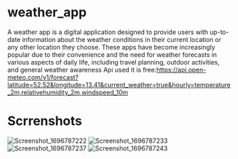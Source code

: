 # weather_app
A weather app is a digital application designed to provide users with up-to-date information about the weather conditions in their current location or any other location they choose. These apps have become increasingly popular due to their convenience and the need for weather forecasts in various aspects of daily life, including travel planning, outdoor activities, and general weather awareness
Api used it is free:https://api.open-meteo.com/v1/forecast?latitude=52.52&longitude=13.41&current_weather=true&hourly=temperature_2m,relativehumidity_2m,windspeed_10m

# Scrrenshots
![Screenshot_1696787222](https://github.com/pratikpatrimath/Weatherapp_api/assets/75774769/d3d20259-812c-437f-9f99-cd480b00a1ad)
![Screenshot_1696787233](https://github.com/pratikpatrimath/Weatherapp_api/assets/75774769/eb4589a2-0f16-4469-ad37-5cbab69ab77c)
![Screenshot_1696787237](https://github.com/pratikpatrimath/Weatherapp_api/assets/75774769/1c46a38a-314a-468c-91e6-55bf362cd492)
![Screenshot_1696787243](https://github.com/pratikpatrimath/Weatherapp_api/assets/75774769/8ad03f15-0480-4c92-85d4-31054018cb9f)

